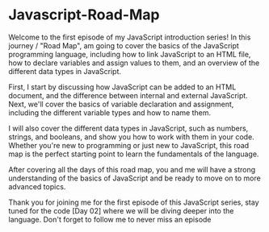 # Javascript-Road-Map

Welcome to the first episode of my JavaScript introduction series! In this journey / "Road Map", am going to cover the basics of the JavaScript programming language, including how to link JavaScript to an HTML file, how to declare variables and assign values to them, and an overview of the different data types in JavaScript.

First, I start by discussing how JavaScript can be added to an HTML document, and the difference between internal and external JavaScript. Next, we'll cover the basics of variable declaration and assignment, including the different variable types and how to name them.

I will also cover the different data types in JavaScript, such as numbers, strings, and booleans, and show you how to work with them in your code. Whether you're new to programming or just new to JavaScript, this road map is the perfect starting point to learn the fundamentals of the language.

After covering all the days of this road map, you and me will have a strong understanding of the basics of JavaScript and be ready to move on to more advanced topics.

Thank you for joining me for the first episode of this JavaScript series, stay tuned for the code [Day 02] where we will be diving deeper into the language. Don't forget to follow me to never miss an episode